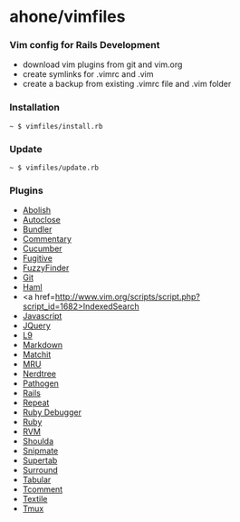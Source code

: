 ahone/vimfiles
========


### Vim config for Rails Development

* download vim plugins from git and vim.org
* create symlinks for .vimrc and .vim
* create a backup from existing .vimrc file and .vim folder


### Installation

``~ $ vimfiles/install.rb``


### Update

``~ $ vimfiles/update.rb``


### Plugins

 * <a href=https://github.com/tpope/vim-abolish.giti>Abolish</a>
 * <a href=https://github.com/Townk/vim-autoclose.git>Autoclose</a>
 * <a href=https://github.com/tpope/vim-bundler.git>Bundler</a>
 * <a href=https://github.com/tpope/vim-commentary.git>Commentary</a>
 * <a href=https://github.com/tpope/vim-cucumber.git>Cucumber</a>
 * <a href=https://github.com/tpope/vim-fugitive.git>Fugitive</a>
 * <a href=https://github.com/vim-scripts/FuzzyFinder.git>FuzzyFinder</a>
 * <a href=https://github.com/tpope/vim-git.git>Git</a>
 * <a href=https://github.com/tpope/vim-haml.git>Haml</a>
 * <a href=http://www.vim.org/scripts/script.php?script_id=1682>IndexedSearch</a>
 * <a href=https://github.com/pangloss/vim-javascript.git>Javascript</a>
 * <a href=http://api.jquery.com/>JQuery</a>
 * <a href=https://github.com/vim-scripts/L9.git>L9</a>
 * <a href=https://github.com/tpope/vim-markdown.git>Markdown</a>
 * <a href=https://github.com/tsaleh/vim-matchit.git>Matchit</a>
 * <a href=https://github.com/vim-scripts/mru.vim.git>MRU</a>
 * <a href=https://github.com/scrooloose/nerdtree.git>Nerdtree</a>
 * <a href=https://github.com/tpope/vim-pathogen.git>Pathogen</a>
 * <a href=https://github.com/tpope/vim-rails.git>Rails</a>
 * <a href=https://github.com/tpope/vim-repeat.git>Repeat</a>
 * <a href=https://github.com/astashov/vim-ruby-debugger.git>Ruby Debugger</a>
 * <a href=https://github.com/vim-ruby/vim-ruby.git>Ruby</a>
 * <a href=https://github.com/tpope/vim-rvm.git>RVM</a>
 * <a href=https://github.com/tsaleh/vim-shoulda.git>Shoulda</a>
 * <a href=https://github.com/msanders/snipmate.vim.git>Snipmate</a>
 * <a href=https://github.com/ervandew/supertab.git>Supertab</a>
 * <a href=https://github.com/tpope/vim-surround.git>Surround</a>
 * <a href=https://github.com/godlygeek/tabular.git>Tabular</a>
 * <a href=https://github.com/tomtom/tcomment_vim.git>Tcomment</a>
 * <a href=https://github.com/timcharper/textile.vim.git>Textile</a>
 * <a href=https://github.com/tsaleh/vim-tmux.git>Tmux</a>
